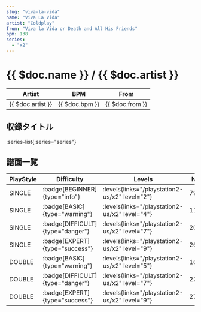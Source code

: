 ```yaml
---
slug: "viva-la-vida"
name: "Viva La Vida"
artist: "Coldplay"
from: "Viva la Vida or Death and All His Friends"
bpm: 138
series:
  - "x2"
---
```


# {{ $doc.name }} / {{ $doc.artist }}

|Artist|BPM|From|
|------|---|----|
|{{ $doc.artist }}|{{ $doc.bpm }}|{{ $doc.from }}|

## 収録タイトル

:series-list{:series="series"}

## 譜面一覧

|PlayStyle|Difficulty|Levels|Notes|Movie|
|---------|----------|------|-----|-----|
|SINGLE| :badge[BEGINNER]{type="info"}| :levels{links="/playstation2-us/x2" level="2"}|79/0||
|SINGLE| :badge[BASIC]{type="warning"}| :levels{links="/playstation2-us/x2" level="4"}|115/5||
|SINGLE| :badge[DIFFICULT]{type="danger"}| :levels{links="/playstation2-us/x2" level="7"}|203/27||
|SINGLE| :badge[EXPERT]{type="success"}| :levels{links="/playstation2-us/x2" level="9"}|263/15||
|DOUBLE| :badge[BASIC]{type="warning"}| :levels{links="/playstation2-us/x2" level="5"}|164/33||
|DOUBLE| :badge[DIFFICULT]{type="danger"}| :levels{links="/playstation2-us/x2" level="7"}|226/11||
|DOUBLE| :badge[EXPERT]{type="success"}| :levels{links="/playstation2-us/x2" level="9"}|270/19||
